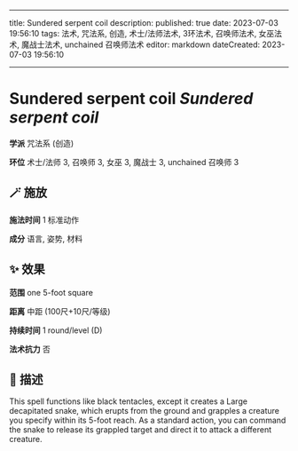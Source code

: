
---
title: Sundered serpent coil
description: 
published: true
date: 2023-07-03 19:56:10
tags: 法术, 咒法系, 创造, 术士/法师法术, 3环法术, 召唤师法术, 女巫法术, 魔战士法术, unchained 召唤师法术
editor: markdown
dateCreated: 2023-07-03 19:56:10

---

# **Sundered serpent coil** *Sundered serpent coil*

**学派** 咒法系 (创造) 

**环位** 术士/法师 3, 召唤师 3, 女巫 3, 魔战士 3, unchained 召唤师 3

## 🪄 施放

**施法时间** 1 标准动作

**成分** 语言, 姿势, 材料

## ✨ 效果  

**范围** one 5-foot square

**距离** 中距 (100尺+10尺/等级)  

**持续时间** 1 round/level (D) 

**法术抗力** 否

## 📖 描述

This spell functions like black tentacles, except it creates a Large decapitated snake, which erupts from the ground and grapples a creature you specify within its 5-foot reach. As a standard action, you can command the snake to release its grappled target and direct it to attack a different creature.
    